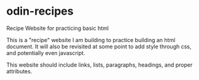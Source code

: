 # odin-recipes
Recipe Website for practicing basic html

This is a "recipe" website I am building to practice building an html document. It will also be revisited at some point to add style through css, and potentially even javascript.

This website should include links, lists, paragraphs, headings, and proper attributes.